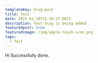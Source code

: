 ```yaml
---
templateKey: blog-post
title: Test
date: 2021-01-20T15:28:27.087Z
description: Test blog is being added
featuredpost: true
featuredimage: /img/apple-touch-icon.png
tags:
  - Test
---
```

Hi Successfully done.